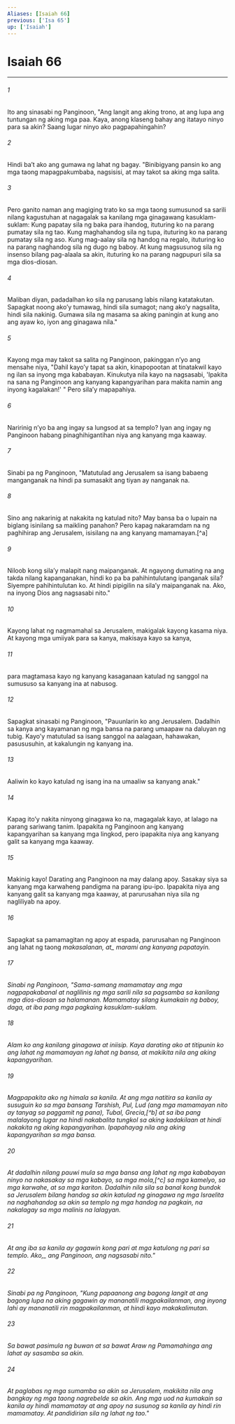 ```yaml
---
Aliases: [Isaiah 66]
previous: ['Isa 65']
up: ['Isaiah']
---
```

# Isaiah 66

***






















###### 1 










Ito ang sinasabi ng Panginoon, "Ang langit ang aking trono, at ang lupa ang tuntungan ng aking mga paa. Kaya, anong klaseng bahay ang itatayo ninyo para sa akin? Saang lugar ninyo ako pagpapahingahin? 





















###### 2 










Hindi baʼt ako ang gumawa ng lahat ng bagay. "Binibigyang pansin ko ang mga taong mapagpakumbaba, nagsisisi, at may takot sa aking mga salita. 





















###### 3 










Pero ganito naman ang magiging trato ko sa mga taong sumusunod sa sarili nilang kagustuhan at nagagalak sa kanilang mga ginagawang kasuklam-suklam: Kung papatay sila ng baka para ihandog, ituturing ko na parang pumatay sila ng tao. Kung maghahandog sila ng tupa, ituturing ko na parang pumatay sila ng aso. Kung mag-aalay sila ng handog na regalo, ituturing ko na parang naghandog sila ng dugo ng baboy. At kung magsusunog sila ng insenso bilang pag-alaala sa akin, ituturing ko na parang nagpupuri sila sa mga dios-diosan. 





















###### 4 










Maliban diyan, padadalhan ko sila ng parusang labis nilang katatakutan. Sapagkat noong akoʼy tumawag, hindi sila sumagot; nang akoʼy nagsalita, hindi sila nakinig. Gumawa sila ng masama sa aking paningin at kung ano ang ayaw ko, iyon ang ginagawa nila." 





















###### 5 










Kayong mga may takot sa salita ng Panginoon, pakinggan nʼyo ang mensahe niya, "Dahil kayoʼy tapat sa akin, kinapopootan at tinatakwil kayo ng ilan sa inyong mga kababayan. Kinukutya nila kayo na nagsasabi, 'Ipakita na sana ng Panginoon ang kanyang kapangyarihan para makita namin ang inyong kagalakan!' " Pero silaʼy mapapahiya. 





















###### 6 










Naririnig nʼyo ba ang ingay sa lungsod at sa templo? Iyan ang ingay ng Panginoon habang pinaghihigantihan niya ang kanyang mga kaaway. 





















###### 7 










Sinabi pa ng Panginoon, "Matutulad ang Jerusalem sa isang babaeng manganganak na hindi pa sumasakit ang tiyan ay nanganak na. 





















###### 8 










Sino ang nakarinig at nakakita ng katulad nito? May bansa ba o lupain na biglang isinilang sa maikling panahon? Pero kapag nakaramdam na ng paghihirap ang Jerusalem, isisilang na ang kanyang mamamayan.[^a] 





















###### 9 










Niloob kong silaʼy malapit nang maipanganak. At ngayong dumating na ang takda nilang kapanganakan, hindi ko pa ba pahihintulutang ipanganak sila? Siyempre pahihintulutan ko. At hindi pipigilin na silaʼy maipanganak na. Ako, na inyong Dios ang nagsasabi nito." 





















###### 10 










Kayong lahat ng nagmamahal sa Jerusalem, makigalak kayong kasama niya. At kayong mga umiiyak para sa kanya, makisaya kayo sa kanya, 





















###### 11 










para magtamasa kayo ng kanyang kasaganaan katulad ng sanggol na sumususo sa kanyang ina at nabusog. 





















###### 12 










Sapagkat sinasabi ng Panginoon, "Pauunlarin ko ang Jerusalem. Dadalhin sa kanya ang kayamanan ng mga bansa na parang umaapaw na daluyan ng tubig. Kayoʼy matutulad sa isang sanggol na aalagaan, hahawakan, pasususuhin, at kakalungin ng kanyang ina. 





















###### 13 










Aaliwin ko kayo katulad ng isang ina na umaaliw sa kanyang anak." 





















###### 14 










Kapag itoʼy nakita ninyong ginagawa ko na, magagalak kayo, at lalago na parang sariwang tanim. Ipapakita ng Panginoon ang kanyang kapangyarihan sa kanyang mga lingkod, pero ipapakita niya ang kanyang galit sa kanyang mga kaaway. 





















###### 15 










Makinig kayo! Darating ang Panginoon na may dalang apoy. Sasakay siya sa kanyang mga karwaheng pandigma na parang ipu-ipo. Ipapakita niya ang kanyang galit sa kanyang mga kaaway, at parurusahan niya sila ng nagliliyab na apoy. 





















###### 16 










Sapagkat sa pamamagitan ng apoy at espada, parurusahan ng Panginoon ang lahat ng taong <i class="trans-change">makasalanan, at_ marami ang kanyang papatayin. 





















###### 17 










Sinabi ng Panginoon, "Sama-samang mamamatay ang mga nagpapakabanal at naglilinis ng mga sarili nila sa pagsamba sa kanilang mga dios-diosan sa halamanan. Mamamatay silang kumakain ng baboy, daga, at iba pang mga pagkaing kasuklam-suklam. 





















###### 18 










Alam ko ang kanilang ginagawa at iniisip. Kaya darating ako at titipunin ko ang lahat ng mamamayan ng lahat ng bansa, at makikita nila ang aking kapangyarihan. 





















###### 19 










Magpapakita ako ng himala sa kanila. At ang mga natitira sa kanila ay susuguin ko sa mga bansang Tarshish, Pul, Lud (ang mga mamamayan nito ay tanyag sa paggamit ng pana), Tubal, Grecia,[^b] at sa iba pang malalayong lugar na hindi nakabalita tungkol sa aking kadakilaan at hindi nakakita ng aking kapangyarihan. Ipapahayag nila ang aking kapangyarihan sa mga bansa. 





















###### 20 










At dadalhin nilang pauwi mula sa mga bansa ang lahat ng mga kababayan ninyo na nakasakay sa mga kabayo, sa mga mola,[^c] sa mga kamelyo, sa mga karwahe, at sa mga kariton. Dadalhin nila sila sa banal kong bundok sa Jerusalem bilang handog sa akin katulad ng ginagawa ng mga Israelita na naghahandog sa akin sa templo ng mga handog na pagkain, na nakalagay sa mga malinis na lalagyan. 





















###### 21 










At ang iba sa kanila ay gagawin kong pari at mga katulong ng pari sa templo. <i class="trans-change">Ako,_ ang Panginoon, ang nagsasabi nito." 





















###### 22 










Sinabi pa ng Panginoon, "Kung papaanong ang bagong langit at ang bagong lupa na aking gagawin ay mananatili magpakailanman, ang inyong lahi ay mananatili rin magpakailanman, at hindi kayo makakalimutan. 





















###### 23 










Sa bawat pasimula ng buwan at sa bawat Araw ng Pamamahinga ang lahat ay sasamba sa akin. 





















###### 24 










At paglabas ng mga sumamba sa akin sa Jerusalem, makikita nila ang bangkay ng mga taong nagrebelde sa akin. Ang mga uod na kumakain sa kanila ay hindi mamamatay at ang apoy na susunog sa kanila ay hindi rin mamamatay. At pandidirian sila ng lahat ng tao."
